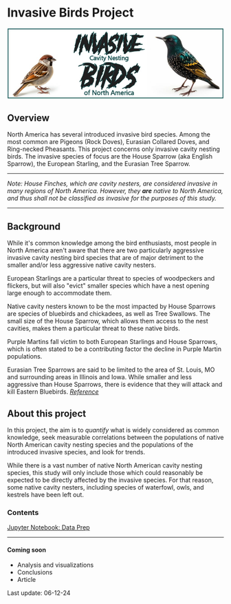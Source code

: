 # Invasive Birds Project  

![Invasive birds banner](images/Invasive_birds_banner.jpg)

## Overview

North America has several introduced invasive bird species. Among the most common are Pigeons (Rock Doves), Eurasian Collared Doves, and Ring-necked Pheasants. This project concerns only invasive cavity nesting birds. The invasive species of focus are the House Sparrow (aka English Sparrow), the European Starling, and the Eurasian Tree Sparrow.

---
*Note: House Finches, which are cavity nesters, are considered invasive in many regions of North America. However, they **are** native to North America, and thus shall not be classified as invasive for the purposes of this study.*

---

## Background

While it's common knowledge among the bird enthusiasts, most people in North America aren't aware that there are two particularly aggressive invasive cavity nesting bird species that are of major detriment to the smaller and/or less aggressive native cavity nesters.  

European Starlings are a particular threat to species of woodpeckers and flickers, but will also "evict" smaller species which have a nest opening large enough to accommodate them.

Native cavity nesters known to be the most impacted by House Sparrows are species of bluebirds and chickadees, as well as Tree Swallows. The small size of the House Sparrow, which allows them access to the nest cavities, makes them a particular threat to these native birds.

Purple Martins fall victim to both European Starlings and House Sparrows, which is often stated to be a contributing factor the decline in Purple Martin populations.  

Eurasian Tree Sparrows are said to be limited to the area of St. Louis, MO and surrounding areas in Illinois and Iowa. While smaller and less aggressive than House Sparrows, there is evidence that they will attack and kill Eastern Bluebirds.
*[Reference](https://nesthollow.com/eurasian-tree-sparrows-attack-bluebirds/)*

## About this project

In this project, the aim is to *quantify* what is widely considered as common knowledge, seek measurable correlations between the populations of native North American cavity nesting species and the populations of the introduced invasive species, and look for trends.  

While there is a vast number of native North American cavity nesting species, this study will only include those which could reasonably be expected to be directly affected by the invasive species. For that reason, some native cavity nesters, including species of waterfowl, owls, and kestrels have been left out.  

### Contents

[Jupyter Notebook: Data Prep](blob/main/invasive_birds_project_book_1.ipynb)  

---

#### Coming soon  

- Analysis and visualizations
- Conclusions
- Article  

Last update: 06-12-24  
